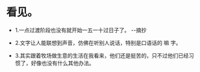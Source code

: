 # 看见。

- 1.一点过渡阶段也没有就开始一五一十过日子了。 --摘抄

- 2.文字让人能联想到声音，仿佛在听别人说话，特别是口语话的 嘛 字。

- 3.其实跟着牧场做生意的生活在我看来，他们还是挺苦的，只不过他们已经习惯了，好像也没有什么其他办法。
